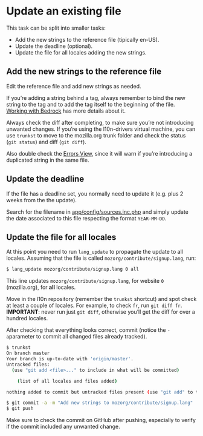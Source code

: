# Update an existing file

This task can be split into smaller tasks:
* Add the new strings to the reference file (tipically en-US).
* Update the deadline (optional).
* Update the file for all locales adding the new strings.

## Add the new strings to the reference file

Edit the reference file and add new strings as needed.

If you’re adding a string behind a tag, always remember to bind the new string to the tag and to add the tag itself to the beginning of the file. [Working with Bedrock](../../products/mozilla_org/working_bedrock.md) has more details about it.

Always check the diff after completing, to make sure you’re not introducing unwanted changes. If you’re using the l10n-drivers virtual machine, you can use `trunkst` to move to the mozilla.org trunk folder and check the status (`git status`) and diff (`git diff`).

Also double check the [Errors View](https://l10n.mozilla-community.org/langchecker/?action=errors), since it will warn if you’re introducing a duplicated string in the same file.

## Update the deadline

If the file has a deadline set, you normally need to update it (e.g. plus 2 weeks from the the update).

Search for the filename in [app/config/sources.inc.php](https://github.com/mozilla-l10n/langchecker/blob/master/app/config/sources.inc.php) and simply update the date associated to this file respecting the format `YEAR-MM-DD`.

## Update the file for all locales

At this point you need to run `lang_update` to propagate the update to all locales. Assuming that the file is called `mozorg/contribute/signup.lang`, run:

```BASH
$ lang_update mozorg/contribute/signup.lang 0 all
```

This line updates `mozorg/contribute/signup.lang`, for website `0` (mozilla.org), for **all** locales.

Move in the l10n repository (remember the `trunkst` shortcut) and spot check at least a couple of locales. For example, to check `fr`, run `git diff fr`. **IMPORTANT**: never run just `git diff`, otherwise you’ll get the diff for over a hundred locales.

After checking that everything looks correct, commit (notice the `-a`parameter to commit all changed files already tracked).

```BASH
$ trunkst
On branch master
Your branch is up-to-date with 'origin/master'.
Untracked files:
  (use "git add <file>..." to include in what will be committed)

	(list of all locales and files added)

nothing added to commit but untracked files present (use "git add" to track)

$ git commit -a -m "Add new strings to mozorg/contribute/signup.lang"
$ git push
```

Make sure to check the commit on GitHub after pushing, especially to verify if the commit included any unwanted change.
